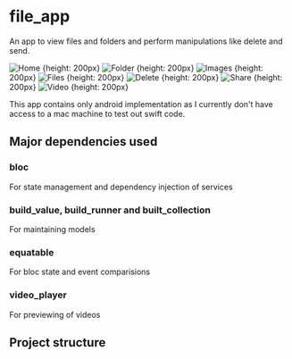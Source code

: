 # file_app

An app to view files and folders and perform manipulations like delete and send.

![Home](screenshots/home.jfif) {height: 200px}
![Folder](screenshots/folders.jfif) {height: 200px}
![Images](screenshots/images.jfif) {height: 200px}
![Files](screenshots/files.jfif) {height: 200px}
![Delete](screenshots/delete.jfif) {height: 200px}
![Share](screenshots/share.png) {height: 200px}
![Video](screenshots/delete.jfif) {height: 200px}

This app contains only android implementation as I currently don't have access to a mac machine to test out swift code.

## Major dependencies used

### bloc

For state management and dependency injection of services

### build_value, build_runner and built_collection

For maintaining models

### equatable

For bloc state and event comparisions

### video_player

For previewing of videos

## Project structure
